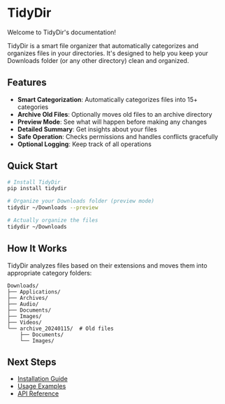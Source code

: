 # TidyDir

Welcome to TidyDir's documentation!

TidyDir is a smart file organizer that automatically categorizes and organizes files in your directories. It's designed to help you keep your Downloads folder (or any other directory) clean and organized.

## Features

- **Smart Categorization**: Automatically categorizes files into 15+ categories
- **Archive Old Files**: Optionally moves old files to an archive directory
- **Preview Mode**: See what will happen before making any changes
- **Detailed Summary**: Get insights about your files
- **Safe Operation**: Checks permissions and handles conflicts gracefully
- **Optional Logging**: Keep track of all operations

## Quick Start

```bash
# Install TidyDir
pip install tidydir

# Organize your Downloads folder (preview mode)
tidydir ~/Downloads --preview

# Actually organize the files
tidydir ~/Downloads
```

## How It Works

TidyDir analyzes files based on their extensions and moves them into appropriate category folders:

```
Downloads/
├── Applications/
├── Archives/
├── Audio/
├── Documents/
├── Images/
├── Videos/
└── archive_20240115/  # Old files
    ├── Documents/
    └── Images/
```

## Next Steps

- [Installation Guide](installation.md)
- [Usage Examples](usage.md)
- [API Reference](api/organizer.md)